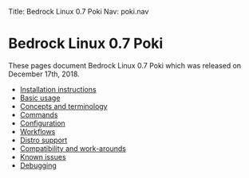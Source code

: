 Title: Bedrock Linux 0.7 Poki
Nav: poki.nav

Bedrock Linux 0.7 Poki
======================

These pages document Bedrock Linux 0.7 Poki which was released on December 17th, 2018.

- [Installation instructions](installation-instructions.html)
- [Basic usage](basic-usage.html)
- [Concepts and terminology](concepts-and-terminology.html)
- [Commands](commands.html)
- [Configuration](configuration.html)
- [Workflows](workflows.html)
- [Distro support](distro-support.html)
- [Compatibility and work-arounds](compatibility-and-workarounds.html)
- [Known issues](known-issues.html)
- [Debugging](debugging.html)
